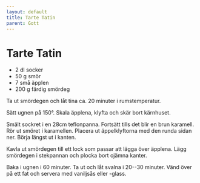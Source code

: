 ```yaml
---
layout: default
title: Tarte Tatin
parent: Gott
---
```

# Tarte Tatin

* 2 dl socker
* 50 g smör
* 7 små äpplen
* 200 g färdig smördeg

Ta ut smördegen och låt tina ca. 20 minuter i rumstemperatur.

Sätt ugnen på 150°. Skala äpplena, klyfta och skär bort kärnhuset.

Smält sockret i en 28cm teflonpanna. Fortsätt tills det blir en brun karamell. Rör ut
smöret i karamellen. Placera ut äppelklyftorna med den runda sidan ner. Börja längst ut i
kanten.

Kavla ut smördegen till ett lock som passar att lägga över äpplena. Lägg smördegen i
stekpannan och plocka bort ojämna kanter.

Baka i ugnen i 60 minuter. Ta ut och låt svalna i 20--30 minuter. Vänd över på ett fat och
servera med vaniljsås eller -glass.